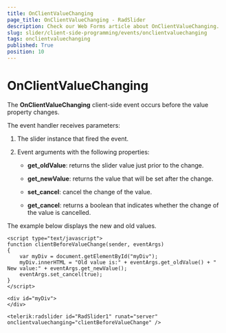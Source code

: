 ```yaml
---
title: OnClientValueChanging
page_title: OnClientValueChanging - RadSlider
description: Check our Web Forms article about OnClientValueChanging.
slug: slider/client-side-programming/events/onclientvaluechanging
tags: onclientvaluechanging
published: True
position: 10
---
```


# OnClientValueChanging

The **OnClientValueChanging** client-side event occurs before the value property changes.

The event handler receives parameters:

1. The slider instance that fired the event.

1. Event arguments with the following properties:

	* **get_oldValue**: returns the slider value just prior to the change.

	* **get_newValue**: returns the value that will be set after the change.

	* **set_cancel**: cancel the change of the value.

	* **get_cancel**: returns a boolean that indicates whether the change of the value is cancelled.

The example below displays the new and old values.

````ASP.NET
<script type="text/javascript">
function clientBeforeValueChange(sender, eventArgs)
{ 
	var myDiv = document.getElementById("myDiv");
	myDiv.innerHTML = "Old value is:" + eventArgs.get_oldValue() + " New value:" + eventArgs.get_newValue();
	eventArgs.set_cancel(true); 
} 
</script>

<div id="myDiv">
</div>

<telerik:radslider id="RadSlider1" runat="server" onclientvaluechanging="clientBeforeValueChange" />
````


